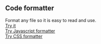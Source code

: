 ## Code formatter
Format any file so it is easy to read and use.\
[Try it](https://lb123658.github.io/format/) \
[Try Javascript formatter](https://lb123658.github.io/format/js) \
[Try CSS formatter](https://lb123658.github.io/format/js)

